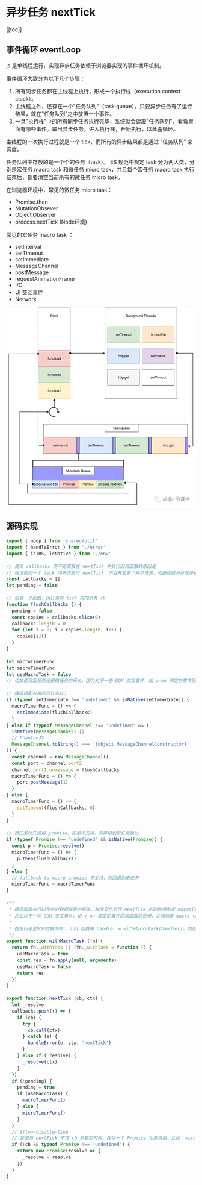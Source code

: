 # 异步任务 nextTick

[[toc]]

## 事件循环 eventLoop

js 是单线程运行，实现异步任务依赖于浏览器实现的事件循环机制。

事件循环大致分为以下几个步骤：
1. 所有同步任务都在主线程上执行，形成一个执行栈（execution context stack）。
2. 主线程之外，还存在一个"任务队列"（task queue）。只要异步任务有了运行结果，就在"任务队列"之中放置一个事件。
3. 一旦"执行栈"中的所有同步任务执行完毕，系统就会读取"任务队列"，看看里面有哪些事件。取出异步任务，进入执行栈，开始执行，以此歪循环。

主线程的一次执行过程就是一个 tick，而所有的异步结果都是通过 “任务队列” 来调度。 

任务队列中存放的是一个个的任务（task）。 ES 规范中规定 task 分为两大类，分别是宏任务 macro task 和微任务 micro task，并且每个宏任务 macro task 执行结束后，都要清空当前所有的微任务 micro task。

在浏览器环境中，常见的微任务 micro task：
- Promise.then
- MutationObsever
- Object.Observer
- process.nextTick (Node环境)

常见的宏任务 macro task ：
- setInterval
- setTimeout
- setImmediate
- MessageChannel
- postMessage
- requestAnimationFrame
- I/O
- UI 交互事件
- Network

![eventloop.png](./image/eventloop.png)

## 源码实现
```js
import { noop } from 'shared/util'
import { handleError } from './error'
import { isIOS, isNative } from './env'

// 使用 callbacks 而不是直接在 nextTick 中执行回调函数的原因是
// 保证在同一个 tick 内多次执行 nextTick，不会开启多个异步任务，而把这些异步任务都压成一个同步任务，在下一个 tick 执行完毕。
const callbacks = []
let pending = false

// 包装一个函数，执行当前 tick 内的所有 cb
function flushCallbacks () {
  pending = false
  const copies = callbacks.slice(0)
  callbacks.length = 0
  for (let i = 0; i < copies.length; i++) {
    copies[i]()
  }
}

let microTimerFunc
let macroTimerFunc
let useMacroTask = false 
// 切换使用宏任务还是微任务的开关，因为对于一些 DOM 交互事件，如 v-on 绑定的事件回调函数的处理 click，会强制走 macro task

// 降级适配可用的宏任务API
if (typeof setImmediate !== 'undefined' && isNative(setImmediate)) {
  macroTimerFunc = () => {
    setImmediate(flushCallbacks)
  }
} else if (typeof MessageChannel !== 'undefined' && (
  isNative(MessageChannel) ||
  // PhantomJS
  MessageChannel.toString() === '[object MessageChannelConstructor]'
)) {
  const channel = new MessageChannel()
  const port = channel.port2
  channel.port1.onmessage = flushCallbacks
  macroTimerFunc = () => {
    port.postMessage(1)
  }
} else {
  macroTimerFunc = () => {
    setTimeout(flushCallbacks, 0)
  }
}

// 微任务优先使用 promise，如果不支持，则降级到宏任务执行
if (typeof Promise !== 'undefined' && isNative(Promise)) {
  const p = Promise.resolve()
  microTimerFunc = () => {
    p.then(flushCallbacks)
  }
} else {
  // fallback to macro promise 不支持，则回退到宏任务
  microTimerFunc = macroTimerFunc
}

/**
 * 确保函数执行过程中对数据任意的修改，触发变化执行 nextTick 的时候强制走 macroTimerFunc。
 * 比如对于一些 DOM 交互事件，如 v-on 绑定的事件回调函数的处理，会强制走 macro task
 * 
 * 在执行原生DOM的事件时： add 函数中 handler = withMacroTask(handler)，然后才注册到 addEventListener 中
 */
export function withMacroTask (fn) {
  return fn._withTask || (fn._withTask = function () {
    useMacroTask = true
    const res = fn.apply(null, arguments)
    useMacroTask = false
    return res
  })
}

export function nextTick (cb, ctx) {
  let _resolve
  callbacks.push(() => {
    if (cb) {
      try {
        cb.call(ctx)
      } catch (e) {
        handleError(e, ctx, 'nextTick')
      }
    } else if (_resolve) {
      _resolve(ctx)
    }
  })
  if (!pending) {
    pending = true
    if (useMacroTask) {
      macroTimerFunc()
    } else {
      microTimerFunc()
    }
  }
  // $flow-disable-line
  // 这是当 nextTick 不传 cb 参数的时候，提供一个 Promise 化的调用，比如：nextTick().then(() => {})
  if (!cb && typeof Promise !== 'undefined') {
    return new Promise(resolve => {
      _resolve = resolve
    })
  }
}
```